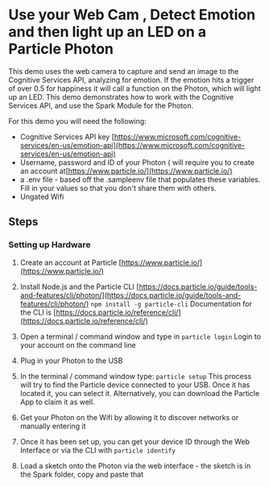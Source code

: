 # Use your Web Cam , Detect Emotion and then light up an LED on a Particle Photon 

This demo uses the web camera to capture and send an image to the Cognitive Services API, analyzing for emotion. If the emotion hits a trigger of over 0.5 for happiness it will call a function on the Photon, which will light up an LED. 
This demo demonstrates how to work with the Cognitive Services API, and use the Spark Module for the Photon. 

For this demo you will need the following:
* Cognitive Services API key [https://www.microsoft.com/cognitive-services/en-us/emotion-api](https://www.microsoft.com/cognitive-services/en-us/emotion-api)
* Username, password and ID of your Photon ( will require you to create an account at[https://www.particle.io/](https://www.particle.io/)
* a .env file - based off the .sampleenv file that populates these variables. Fill in your values so that you don't share them with others. 
* Ungated Wifi

## Steps
### Setting up Hardware
1. Create an account at Particle [https://www.particle.io/](https://www.particle.io/)
2. Install Node.js and the Particle CLI [https://docs.particle.io/guide/tools-and-features/cli/photon/](https://docs.particle.io/guide/tools-and-features/cli/photon/)
```npm install -g particle-cli```
Documentation for the CLI is [https://docs.particle.io/reference/cli/](https://docs.particle.io/reference/cli/)
3. Open a terminal / command window and type in
```particle login```
Login to your account on the command line

4. Plug in your Photon to the USB
5. In the terminal / command window type:
```particle setup```
This process will try to find the Particle device connected to your USB. Once it has located it, you can select it. Alternatively, you can download the Particle App to claim it as well. 
6. Get your Photon on the Wifi by allowing it to discover networks or manually entering it
7. Once it has been set up, you can get your device ID through the Web Interface or via the CLI with
```particle identify```
8. Load a sketch onto the Photon via the web interface - the sketch is in the Spark folder, copy and paste that




